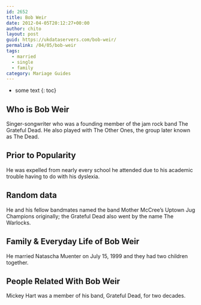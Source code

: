 ```yaml
---
id: 2652
title: Bob Weir
date: 2012-04-05T20:12:27+00:00
author: chito
layout: post
guid: https://ukdataservers.com/bob-weir/
permalink: /04/05/bob-weir  
tags:
  - married
  - single
  - family
category: Mariage Guides
---
```


* some text
{: toc}


## Who is  Bob Weir
                  
                  
                  
Singer-songwriter who was a founding member of the jam rock band The Grateful Dead. He also played with The Other Ones, the group later known as The Dead.
                  
                
                
                
## Prior to Popularity 
                  
                  
                  
He was expelled from nearly every school he attended due to his academic trouble having to do with his dyslexia.
                  
                
                
                
## Random data 
                  
                  
                  
He and his fellow bandmates named the band Mother McCree&#8217;s Uptown Jug Champions originally; the Grateful Dead also went by the name The Warlocks.
                  
                
                
                
## Family & Everyday Life of Bob Weir
                  
                  
                  
He married Natascha Muenter on July 15, 1999 and they had two children together.
                  
                
                
                
## People Related With  Bob Weir
                  
                  
                  
Mickey Hart was a member of his band, Grateful Dead, for two decades.
                  
                
              
            
          
          
          
    
    
  
